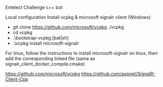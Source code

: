 Entelect Challenge c++ bot

Local configuration
Install vcpkg & microsoft signalr client (Windows)
- git clone https://github.com/microsoft/vcpkg ./vcpkg
- cd vcpkg
- .\bootstrap-vcpkg.[bat|sh]
- .\vcpkg install microsoft-signalr

For linux, follow the instructions to install microsoft-signalr on linux, then add the corresponding linked file (same as signalr_client_docker_compile.cmake)

https://github.com/microsoft/vcpkg
https://github.com/aspnet/SignalR-Client-Cpp


